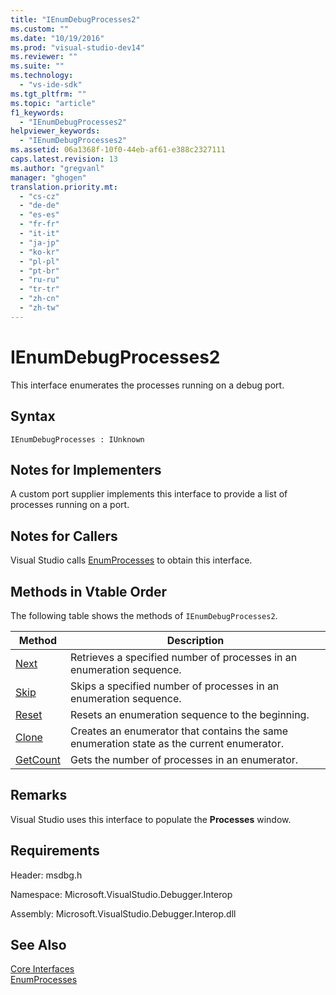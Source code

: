 ```yaml
---
title: "IEnumDebugProcesses2"
ms.custom: ""
ms.date: "10/19/2016"
ms.prod: "visual-studio-dev14"
ms.reviewer: ""
ms.suite: ""
ms.technology: 
  - "vs-ide-sdk"
ms.tgt_pltfrm: ""
ms.topic: "article"
f1_keywords: 
  - "IEnumDebugProcesses2"
helpviewer_keywords: 
  - "IEnumDebugProcesses2"
ms.assetid: 06a1368f-10f0-44eb-af61-e388c2327111
caps.latest.revision: 13
ms.author: "gregvanl"
manager: "ghogen"
translation.priority.mt: 
  - "cs-cz"
  - "de-de"
  - "es-es"
  - "fr-fr"
  - "it-it"
  - "ja-jp"
  - "ko-kr"
  - "pl-pl"
  - "pt-br"
  - "ru-ru"
  - "tr-tr"
  - "zh-cn"
  - "zh-tw"
---
```

# IEnumDebugProcesses2
This interface enumerates the processes running on a debug port.  
  
## Syntax  
  
```  
IEnumDebugProcesses : IUnknown  
```  
  
## Notes for Implementers  
 A custom port supplier implements this interface to provide a list of processes running on a port.  
  
## Notes for Callers  
 Visual Studio calls [EnumProcesses](../../../extensibility/debugger/reference/idebugport2--enumprocesses.md) to obtain this interface.  
  
## Methods in Vtable Order  
 The following table shows the methods of `IEnumDebugProcesses2`.  
  
|Method|Description|  
|------------|-----------------|  
|[Next](../../../extensibility/debugger/reference/ienumdebugprocesses2--next.md)|Retrieves a specified number of processes in an enumeration sequence.|  
|[Skip](../../../extensibility/debugger/reference/ienumdebugprocesses2--skip.md)|Skips a specified number of processes in an enumeration sequence.|  
|[Reset](../../../extensibility/debugger/reference/ienumdebugprocesses2--reset.md)|Resets an enumeration sequence to the beginning.|  
|[Clone](../../../extensibility/debugger/reference/ienumdebugprocesses2--clone.md)|Creates an enumerator that contains the same enumeration state as the current enumerator.|  
|[GetCount](../../../extensibility/debugger/reference/ienumdebugprocesses2--getcount.md)|Gets the number of processes in an enumerator.|  
  
## Remarks  
 Visual Studio uses this interface to populate the **Processes** window.  
  
## Requirements  
 Header: msdbg.h  
  
 Namespace: Microsoft.VisualStudio.Debugger.Interop  
  
 Assembly: Microsoft.VisualStudio.Debugger.Interop.dll  
  
## See Also  
 [Core Interfaces](../../../extensibility/debugger/reference/core-interfaces.md)   
 [EnumProcesses](../../../extensibility/debugger/reference/idebugport2--enumprocesses.md)